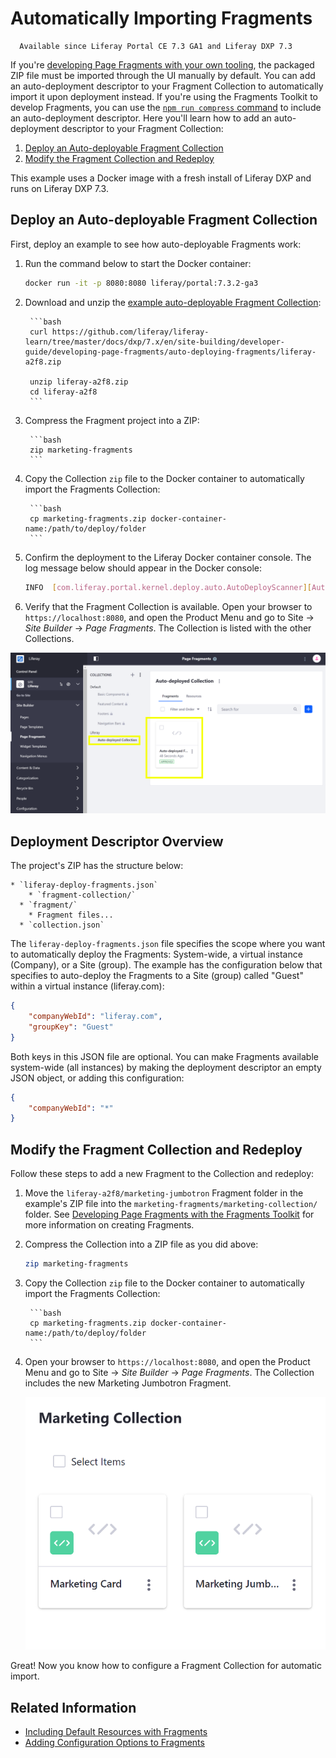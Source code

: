 # Automatically Importing Fragments

```note::
  Available since Liferay Portal CE 7.3 GA1 and Liferay DXP 7.3
```

If you're [developing Page Fragments with your own tooling](./developing-page-fragments-with-the-fragments-toolkit.md#collection-format-overview), the packaged ZIP file must be imported through the UI manually by default. You can add an auto-deployment descriptor to your Fragment Collection to automatically import it upon deployment instead. If you're using the Fragments Toolkit to develop Fragments, you can use the [`npm run compress` command](./developing-page-fragments-with-the-fragments-toolkit.md) to include an auto-deployment descriptor. Here you'll learn how to add an auto-deployment descriptor to your Fragment Collection:

1. [Deploy an Auto-deployable Fragment Collection](#deploy-an-auto-deployable-fragment-collection)
1. [Modify the Fragment Collection and Redeploy](#modify-the-fragment-collection-and-redeploy)

This example uses a Docker image with a fresh install of Liferay DXP and runs on Liferay DXP 7.3.

## Deploy an Auto-deployable Fragment Collection

First, deploy an example to see how auto-deployable Fragments work:

1. Run the command below to start the Docker container:

    ```bash
    docker run -it -p 8080:8080 liferay/portal:7.3.2-ga3
    ```

1. Download and unzip the [example auto-deployable Fragment Collection](https://github.com/liferay/liferay-learn/tree/master/docs/dxp/7.x/en/site-building/developer-guide/developing-page-fragments/auto-deploying-fragments/liferay-a2f8.zip):
		
		```bash
		curl https://github.com/liferay/liferay-learn/tree/master/docs/dxp/7.x/en/site-building/developer-guide/developing-page-fragments/auto-deploying-fragments/liferay-a2f8.zip
		
		unzip liferay-a2f8.zip
		cd liferay-a2f8
		```

1. Compress the Fragment project into a ZIP:

		```bash
		zip marketing-fragments
		```

1. Copy the Collection `zip` file to the Docker container to automatically import the Fragments Collection:

		```bash
		cp marketing-fragments.zip docker-container-name:/path/to/deploy/folder
		```
		
1. Confirm the deployment to the Liferay Docker container console. The log message below should appear in the Docker console:

    ```bash
    INFO  [com.liferay.portal.kernel.deploy.auto.AutoDeployScanner][AutoDeployDir:263] Processing marketing-fragments.zip
    ```

1. Verify that the Fragment Collection is available. Open your browser to `https://localhost:8080`, and open the Product Menu and go to Site &rarr; *Site Builder* &rarr; *Page Fragments*. The Collection is listed with the other Collections.

![The Collection is available.](./auto-deploying-fragments/images/01.png)

## Deployment Descriptor Overview

The project's ZIP has the structure below:

    * `liferay-deploy-fragments.json`
		* `fragment-collection/`
      * `fragment/`
        * Fragment files...
      * `collection.json`

The `liferay-deploy-fragments.json` file specifies the scope where you want to automatically deploy the Fragments: System-wide, a virtual instance (Company), or a Site (group). The example has the configuration below that specifies to auto-deploy the Fragments to a Site (group) called "Guest" within a virtual instance (liferay.com):

```json
{
	"companyWebId": "liferay.com",
	"groupKey": "Guest"
}
```

Both keys in this JSON file are optional. You can make Fragments available system-wide (all instances) by making the deployment descriptor an empty JSON object, or adding this configuration:

```json
{
	"companyWebId": "*"
}
```

## Modify the Fragment Collection and Redeploy

Follow these steps to add a new Fragment to the Collection and redeploy:

1. Move the `liferay-a2f8/marketing-jumbotron` Fragment folder in the example's ZIP file into the `marketing-fragments/marketing-collection/` folder. See [Developing Page Fragments with the Fragments Toolkit](./developing-page-fragments-with-the-fragments-toolkit.md) for more information on creating Fragments.
1. Compress the Collection into a ZIP file as you did above:

    ```bash
    zip marketing-fragments
    ```
    
1. Copy the Collection `zip` file to the Docker container to automatically import the Fragments Collection:

		```bash
		cp marketing-fragments.zip docker-container-name:/path/to/deploy/folder
		```

1. Open your browser to `https://localhost:8080`, and open the Product Menu and go to Site &rarr; *Site Builder* &rarr; *Page Fragments*. The Collection includes the new Marketing Jumbotron Fragment.

    ![The new Fragment is included in the auto-deployed Collection.](./auto-deploying-fragments/images/02.png)

Great! Now you know how to configure a Fragment Collection for automatic import.

## Related Information

* [Including Default Resources with Fragments](./including-default-resources-with-fragments.md)
* [Adding Configuration Options to Fragments](./adding-configuration-options-to-fragments.md)